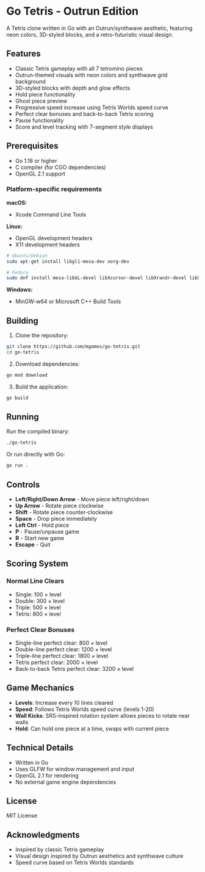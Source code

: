 # Go Tetris - Outrun Edition

A Tetris clone written in Go with an Outrun/synthwave aesthetic, featuring neon colors, 3D-styled blocks, and a retro-futuristic visual design.

## Features

- Classic Tetris gameplay with all 7 tetromino pieces
- Outrun-themed visuals with neon colors and synthwave grid background
- 3D-styled blocks with depth and glow effects
- Hold piece functionality
- Ghost piece preview
- Progressive speed increase using Tetris Worlds speed curve
- Perfect clear bonuses and back-to-back Tetris scoring
- Pause functionality
- Score and level tracking with 7-segment style displays

## Prerequisites

- Go 1.18 or higher
- C compiler (for CGO dependencies)
- OpenGL 2.1 support

### Platform-specific requirements

**macOS:**
- Xcode Command Line Tools

**Linux:**
- OpenGL development headers
- X11 development headers
```bash
# Ubuntu/Debian
sudo apt-get install libgl1-mesa-dev xorg-dev

# Fedora
sudo dnf install mesa-libGL-devel libXcursor-devel libXrandr-devel libXinerama-devel libXi-devel
```

**Windows:**
- MinGW-w64 or Microsoft C++ Build Tools

## Building

1. Clone the repository:
```bash
git clone https://github.com/mgomes/go-tetris.git
cd go-tetris
```

2. Download dependencies:
```bash
go mod download
```

3. Build the application:
```bash
go build
```

## Running

Run the compiled binary:
```bash
./go-tetris
```

Or run directly with Go:
```bash
go run .
```

## Controls

- **Left/Right/Down Arrow** - Move piece left/right/down
- **Up Arrow** - Rotate piece clockwise
- **Shift** - Rotate piece counter-clockwise
- **Space** - Drop piece immediately
- **Left Ctrl** - Hold piece
- **P** - Pause/unpause game
- **R** - Start new game
- **Escape** - Quit

## Scoring System

### Normal Line Clears
- Single: 100 × level
- Double: 300 × level
- Triple: 500 × level
- Tetris: 800 × level

### Perfect Clear Bonuses
- Single-line perfect clear: 800 × level
- Double-line perfect clear: 1200 × level
- Triple-line perfect clear: 1800 × level
- Tetris perfect clear: 2000 × level
- Back-to-back Tetris perfect clear: 3200 × level

## Game Mechanics

- **Levels**: Increase every 10 lines cleared
- **Speed**: Follows Tetris Worlds speed curve (levels 1-20)
- **Wall Kicks**: SRS-inspired rotation system allows pieces to rotate near walls
- **Hold**: Can hold one piece at a time, swaps with current piece

## Technical Details

- Written in Go
- Uses GLFW for window management and input
- OpenGL 2.1 for rendering
- No external game engine dependencies

## License

MIT License

## Acknowledgments

- Inspired by classic Tetris gameplay
- Visual design inspired by Outrun aesthetics and synthwave culture
- Speed curve based on Tetris Worlds standards